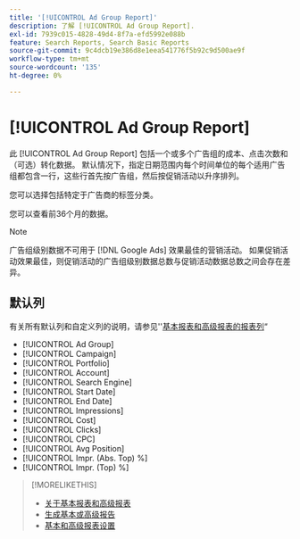 ```yaml
---
title: '[!UICONTROL Ad Group Report]'
description: 了解 [!UICONTROL Ad Group Report].
exl-id: 7939c015-4828-49d4-8f7a-efd5992e088b
feature: Search Reports, Search Basic Reports
source-git-commit: 9c4dcb19e386d8e1eea541776f5b92c9d500ae9f
workflow-type: tm+mt
source-wordcount: '135'
ht-degree: 0%

---
```


# [!UICONTROL Ad Group Report]

此 [!UICONTROL Ad Group Report] 包括一个或多个广告组的成本、点击次数和（可选）转化数据。 默认情况下，指定日期范围内每个时间单位的每个适用广告组都包含一行，这些行首先按广告组，然后按促销活动以升序排列。

您可以选择包括特定于广告商的标签分类。

您可以查看前36个月的数据。

>[!NOTE]
>
>广告组级别数据不可用于 [!DNL Google Ads] 效果最佳的营销活动。 如果促销活动效果最佳，则促销活动的广告组级别数据总数与促销活动数据总数之间会存在差异。

## 默认列

有关所有默认列和自定义列的说明，请参见&#39;&#39;[基本报表和高级报表的报表列](basic-advanced-report-columns.md)“

* [!UICONTROL Ad Group]
* [!UICONTROL Campaign]
* [!UICONTROL Portfolio]
* [!UICONTROL Account]
* [!UICONTROL Search Engine]
* [!UICONTROL Start Date]
* [!UICONTROL End Date]
* [!UICONTROL Impressions]
* [!UICONTROL Cost]
* [!UICONTROL Clicks]
* [!UICONTROL CPC]
* [!UICONTROL Avg Position]
* [!UICONTROL Impr. (Abs. Top) %]
* [!UICONTROL Impr. (Top) %]

>[!MORELIKETHIS]
>
>* [关于基本报表和高级报表](basic-advanced-report-about.md)
>* [生成基本或高级报告](basic-advanced-report-generate.md)
>* [基本和高级报表设置](basic-advanced-report-settings.md)
